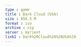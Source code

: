 ```yaml
---
type : game
title : Dark Cloud (USA)
size : 850.5 M
format : iso
archive : zip
server : myrient
link2 : Dark%20Cloud%20%28USA%29
---
```

